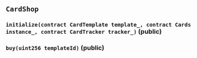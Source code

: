 ## `CardShop`






### `initialize(contract CardTemplate template_, contract Cards instance_, contract CardTracker tracker_)` (public)





### `buy(uint256 templateId)` (public)









